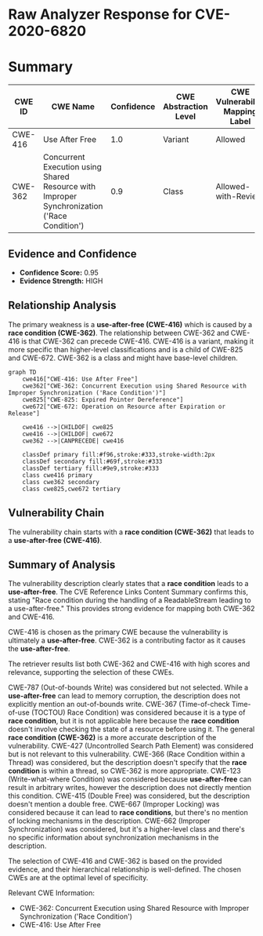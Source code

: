 # Raw Analyzer Response for CVE-2020-6820

# Summary
| CWE ID | CWE Name | Confidence | CWE Abstraction Level | CWE Vulnerability Mapping Label | CWE-Vulnerability Mapping Notes |
|---|---|---|---|---|---|
| CWE-416 | Use After Free | 1.0 | Variant | Allowed | Primary CWE |
| CWE-362 | Concurrent Execution using Shared Resource with Improper Synchronization ('Race Condition') | 0.9 | Class | Allowed-with-Review | Secondary CWE |

## Evidence and Confidence

*   **Confidence Score:** 0.95
*   **Evidence Strength:** HIGH

## Relationship Analysis
The primary weakness is a **use-after-free (CWE-416)** which is caused by a **race condition (CWE-362)**. The relationship between CWE-362 and CWE-416 is that CWE-362 can precede CWE-416. CWE-416 is a variant, making it more specific than higher-level classifications and is a child of CWE-825 and CWE-672. CWE-362 is a class and might have base-level children.

```mermaid
graph TD
    cwe416["CWE-416: Use After Free"]
    cwe362["CWE-362: Concurrent Execution using Shared Resource with Improper Synchronization ('Race Condition')"]
    cwe825["CWE-825: Expired Pointer Dereference"]
    cwe672["CWE-672: Operation on Resource after Expiration or Release"]

    cwe416 -->|CHILDOF| cwe825
    cwe416 -->|CHILDOF| cwe672
    cwe362 -->|CANPRECEDE| cwe416
    
    classDef primary fill:#f96,stroke:#333,stroke-width:2px
    classDef secondary fill:#69f,stroke:#333
    classDef tertiary fill:#9e9,stroke:#333
    class cwe416 primary
    class cwe362 secondary
    class cwe825,cwe672 tertiary
```

## Vulnerability Chain
The vulnerability chain starts with a **race condition (CWE-362)** that leads to a **use-after-free (CWE-416)**.

## Summary of Analysis
The vulnerability description clearly states that a **race condition** leads to a **use-after-free**. The CVE Reference Links Content Summary confirms this, stating "Race condition during the handling of a ReadableStream leading to a use-after-free." This provides strong evidence for mapping both CWE-362 and CWE-416.

CWE-416 is chosen as the primary CWE because the vulnerability is ultimately a **use-after-free**. CWE-362 is a contributing factor as it causes the **use-after-free**.

The retriever results list both CWE-362 and CWE-416 with high scores and relevance, supporting the selection of these CWEs.

CWE-787 (Out-of-bounds Write) was considered but not selected. While a **use-after-free** can lead to memory corruption, the description does not explicitly mention an out-of-bounds write.
CWE-367 (Time-of-check Time-of-use (TOCTOU) Race Condition) was considered because it is a type of **race condition**, but it is not applicable here because the **race condition** doesn't involve checking the state of a resource before using it. The general **race condition (CWE-362)** is a more accurate description of the vulnerability.
CWE-427 (Uncontrolled Search Path Element) was considered but is not relevant to this vulnerability.
CWE-366 (Race Condition within a Thread) was considered, but the description doesn't specify that the **race condition** is within a thread, so CWE-362 is more appropriate.
CWE-123 (Write-what-where Condition) was considered because **use-after-free** can result in arbitrary writes, however the description does not directly mention this condition.
CWE-415 (Double Free) was considered, but the description doesn't mention a double free.
CWE-667 (Improper Locking) was considered because it can lead to **race conditions**, but there's no mention of locking mechanisms in the description.
CWE-662 (Improper Synchronization) was considered, but it's a higher-level class and there's no specific information about synchronization mechanisms in the description.

The selection of CWE-416 and CWE-362 is based on the provided evidence, and their hierarchical relationship is well-defined. The chosen CWEs are at the optimal level of specificity.

Relevant CWE Information:
- CWE-362: Concurrent Execution using Shared Resource with Improper Synchronization ('Race Condition')
- CWE-416: Use After Free
